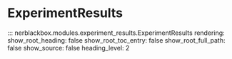 # ExperimentResults
::: nerblackbox.modules.experiment_results.ExperimentResults
    rendering:
        show_root_heading: false
        show_root_toc_entry: false
        show_root_full_path: false
        show_source: false
        heading_level: 2
